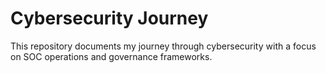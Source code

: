 # Cybersecurity Journey

This repository documents my journey through cybersecurity with a focus on SOC operations and governance frameworks.